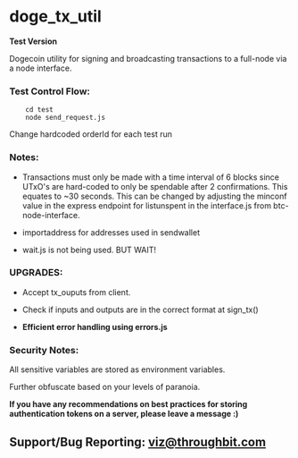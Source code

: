 # doge_tx_util

**Test Version**

Dogecoin utility for signing and broadcasting transactions to a full-node via a node interface.

### Test Control Flow:

        cd test
        node send_request.js

Change hardcoded orderId for each test run

### Notes:

- Transactions must only be made with a time interval of 6 blocks since UTxO's are hard-coded to only be spendable after 2 confirmations. This equates to ~30 seconds. This can be changed by adjusting the minconf value in the express endpoint for listunspent in the interface.js from btc-node-interface.

- importaddress for addresses used in sendwallet

- wait.js is not being used. BUT WAIT!

### UPGRADES:

- Accept tx_ouputs from client.

- Check if inputs and outputs are in the correct format at sign_tx()

- **Efficient error handling using errors.js**

### Security Notes:

All sensitive variables are stored as environment variables.

Further obfuscate based on your levels of paranoia.

**If you have any recommendations on best practices for storing authentication tokens on a server, please leave a message :)**

## Support/Bug Reporting: viz@throughbit.com
